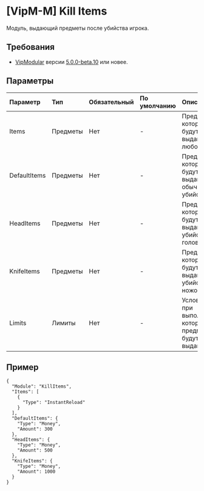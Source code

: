 # [VipM-M] Kill Items

Модуль, выдающий предметы после убийства игрока.

## Требования

- [VipModular](https://github.com/ArKaNeMaN/amxx-VipModular-pub) версии [5.0.0-beta.10](https://github.com/ArKaNeMaN/amxx-VipModular-pub/releases/tag/5.0.0-beta.10) или новее.

## Параметры

| Параметр     | Тип      | Обязательный | По умолчанию | Описание                                              |
| :----------- | :------- | :----------- | :----------- | :---------------------------------------------------- |
| Items        | Предметы | Нет          | -            | Предметы, которые будут выданы за любое               |
| DefaultItems | Предметы | Нет          | -            | Предметы, которые будут выданы за обычное убийство    |
| HeadItems    | Предметы | Нет          | -            | Предметы, которые будут выданы за убийство в голову   |
| KnifeItems   | Предметы | Нет          | -            | Предметы, которые будут выданы за убийство ножом      |
| Limits       | Лимиты   | Нет          | -            | Условия, при выполнении которых предметы будут выданы |

## Пример

```jsonc
{
  "Module": "KillItems",
  "Items": [
    {
      "Type": "InstantReload"
    }
  ],
  "DefaultItems": {
    "Type": "Money",
    "Amount": 300
  },
  "HeadItems": {
    "Type": "Money",
    "Amount": 500
  },
  "KnifeItems": {
    "Type": "Money",
    "Amount": 1000
  }
}
```
